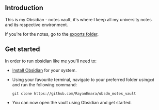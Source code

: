 ## Introduction
This is my Obsidian - notes vault, it's where I keep all my university notes and its respective environment. 

If you're for the notes, go to the [exports folder](https://github.com/RayanEmara/obsdn_notes_vault/tree/master/exports).

## Get started


In order to run obsidian like me you'll need to:
- [Install Obsidian](https://obsidian.md/download) for your system.
- Using your favourite terminal, navigate to your preferred folder using`cd` and run the following command:

  `git clone https://github.com/RayanEmara/obsdn_notes_vault`
- You can now open the vault using Obsidian and get started.